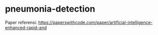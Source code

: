 # pneumonia-detection

Paper referensi: https://paperswithcode.com/paper/artificial-intelligence-enhanced-rapid-and
